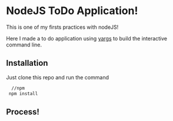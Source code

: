 # NodeJS ToDo Application!

This is one of my firsts practices with nodeJS!

Here I made a to do application using [yargs](https://www.npmjs.com/package/yargs) to build the interactive command line.

## Installation

Just clone this repo and run the command

```bash
  //npm
 npm install
```

## Process!
